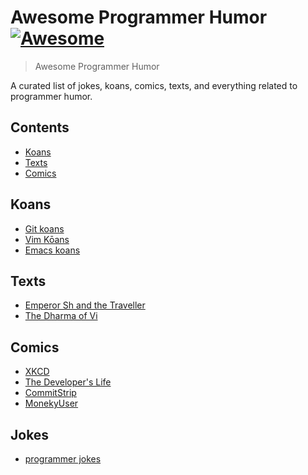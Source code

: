 # Awesome Programmer Humor [![Awesome](https://awesome.re/badge-flat.svg)](https://awesome.re)

> Awesome Programmer Humor

A curated list of jokes, koans, comics, texts, and everything related to programmer humor.

## Contents

- [Koans](#koans)
- [Texts](#texts)
- [Comics](#comics)

## Koans

- [Git koans](https://stevelosh.com/blog/2013/04/git-koans/)
- [Vim Kōans](https://blog.sanctum.geek.nz/vim-koans/)
- [Emacs koans](https://www.emacswiki.org/emacs/EmacsKoans)

## Texts

- [Emperor Sh and the Traveller](https://sanctum.geek.nz/etc/emperor-sh-and-the-traveller.txt)
- [The Dharma of Vi](https://blog.samwhited.com/2015/04/the-dharma-of-vi/)

## Comics

- [XKCD](https://xkcd.com/)
- [The Developer's Life](https://developerslife.tech/en/)
- [CommitStrip](https://www.commitstrip.com/en/)
- [MonekyUser](https://www.monkeyuser.com/)

## Jokes

- [programmer jokes](https://github.com/PauloPhagula/programmer-jokes)
